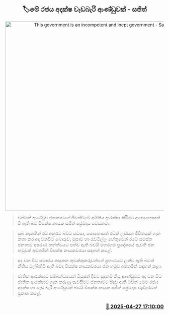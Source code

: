 <p align='center'><b><h2 align='center' title='This government is an incompetent and inept government - Sajith'>🏷මේ රජය අදක්ෂ වැඩබැරි ආණ්ඩුවක් - සජිත්</h2></b></p>
<p align='center'><img src='https://helakuru.sgp1.cdn.digitaloceanspaces.com/esana/images/lib/sajith-premadasa[1].jpg' width='600' alt='This government is an incompetent and inept government - Sajith'></p>

> වත්මන් ආණ්ඩුව ජනතාවගේ ජීවත්වීමේ අයිතිය ආරක්ෂා කිරීමට අපොහොසත් වී ඇති බව විපක්ෂ නායක සජිත් ප්‍රේමදාස පවසනවා.

> සුබ නැකතින් රට අනුරට බවට පවසා, පොහොසත් රටක් ලස්සන ජීවිතයක් ගැන කතා කර අද වනවිට බොරුව, මුසාව හා රැවටිල්ල හේතුවෙන් රටේ සමස්ත ජනතාව අසරණ තත්ත්වයට පත්ව ඇති බවයි මහරගම ප්‍රදේශයේ පැවති ජන හමුවක් අමතමින් විපක්ෂ නායකවරයා සඳහන් කළේ.

> අද වන විට සමාජය නාදුනන තුවක්කුකරුවන්ගේ ග්‍රහණයට ලක්ව ඇති බවත් නීතිය වල්බිහිවී ඇති බවද විපක්ෂ නායකවරයා ජන හමුව අමතමින් සඳහන් කළා.

> ජාතික ආරක්ෂාව සම්බන්ධයෙන් ටියුෂන් දීමට සූදානම් කියූ ආණ්ඩුවට අද වන විට ජාතික ආරක්ෂාව ගැන කරුණු පැවසීමට ජනතාවට සිදුව ඇති බවත් මෙම රජය අදක්ෂ හා වැඩ බැරි ආණ්ඩුවක් බවයි විපක්ෂ නායක සජිත් ප්‍රේමදාස වැඩිදුරටත් ප්‍රකාශ කළේ.



<h3 align='right'><a href='https://www.helakuru.lk/esana/p/109599/'>📅 2025-04-27 17:10:00</a></h3>
